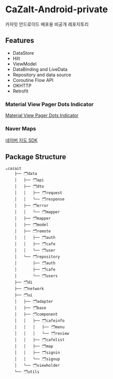 # CaZaIt-Android-private
카자잇 안드로이드 배포용 비공개 레포지토리

## Features
* DataStore
* Hilt
* ViewModel
* DataBinding and LiveData
* Repository and data source
* Coroutine Flow API
* OKHTTP
* Retrofit

### Material View Pager Dots Indicator
[Material View Pager Dots Indicator](https://github.com/tommybuonomo/dotsindicator)


### Naver Maps
[네이버 지도 SDK](https://navermaps.github.io/android-map-sdk/guide-ko/)


## Package Structure
```shell
☕️cazait
    ├── 🗂️data
    │   ├── 🗂️api
    │   ├── 🗂️dto
    │   │   ├── 🗂️request
    │   │   └── 🗂️response
    │   ├── 🗂️error
    │   │   └── 🗂️mapper
    │   ├── 🗂️mapper
    │   ├── 🗂️model
    │   ├── 🗂️remote
    │   │   ├── 🗂️auth
    │   │   ├── 🗂️cafe
    │   │   └── 🗂️user
    │   └── 🗂️repository
    │       ├── 🗂️auth
    │       ├── 🗂️cafe
    │       └── 🗂️users
    ├── 🗂️di
    ├── 🗂️network
    ├── 🗂️ui
    │   ├── 🗂️adapter
    │   ├── 🗂️base
    │   ├── 🗂️component
    │   │   ├── 🗂️cafeinfo
    │   │   │   ├── 🗂️menu
    │   │   │   └── 🗂️review
    │   │   ├── 🗂️cafelist
    │   │   ├── 🗂️map
    │   │   ├── 🗂️signin
    │   │   └── 🗂️signup
    │   └── 🗂️viewholder
    └── 🗂️utils
```
